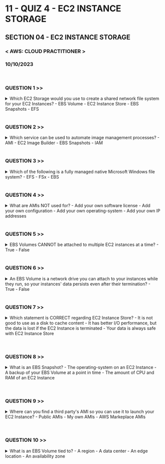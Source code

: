 # 11 - QUIZ 4 - EC2 INSTANCE STORAGE
## SECTION 04 - EC2 INSTANCE STORAGE<br>
### < AWS: CLOUD PRACTITIONER > <br>
### 10/10/2023 <br>


<br>

### QUESTION 1 >>

<details>
    <summary>
    Which EC2 Storage would you use to create a shared network file system for your EC2 Instances?
      - EBS Volume
      - EC2 Instance Store
      - EBS Snapshots
      - EFS
    </summary>
  Amazon EFS is a fully managed service that makes it easy to set up, scale, and cost-optimize file storage in the Amazon Cloud.
</details>

<br>

### QUESTION 2 >>

<details>
    <summary>
    Which service can be used to automate image management processes?
      - AMI
      - EC2 Image Builder
      - EBS Snapshots
      - IAM
    </summary>
  EC2 Image Builder is an automated pipepline for the creation, maintenance, validation, sharing and deployment of Linux or Windows images for use on AWS and on-premises
</details>

<br>

### QUESTION 3 >>

<details>
    <summary>
    Which of the following is a fully managed native Microsoft Windows file system?
      - EFS
      - FSx
      - EBS
    </summary>
  Amazon FSx makes it easy and cost effective to launch and run popular file systems that are fully managed by AWS. It comes in two offerings: FSx for Windows File Server (used for business applications), and FSx for Lustre (used for high-performance computing)
</details>

<br>


### QUESTION 4 >>

<details>
    <summary>
    What are AMIs NOT used for?
      - Add your own software license
      - Add your own configuration
      - Add your own operating-system
      - Add your own IP addresses
    </summary>
  You cannot use AMIs to add your IP addresses. IP addresses are added to an instance as you create it.
</details>

<br>

### QUESTION 5 >>

<details>
    <summary>
    EBS Volumes CANNOT be attached to multiple EC2 instances at a time?
      - True
      - False
    </summary>
  EBS Volumes can be attached to only one EC2 Instance at a time, but EC2 Instances can have multiple EBS Volumes attached to them.
</details>

<br>


### QUESTION 6 >>

<details>
    <summary>
    An EBS Volume is a network drive you can attach to your instances while they run, so your instances' data persists even after their termination?
      - True
      - False
    </summary>
  EBS Volumes allow instances' data to persist even after their termination
</details>

<br>


### QUESTION 7 >>

<details>
    <summary>
    Which statement is CORRECT regarding EC2 Instance Store?
      - It is not good to use as a disk to cache content
      - It has better I/O performance, but the data is lost if the EC2 Instance is terminated
      - Your data is always safe with EC2 Instance Store
    </summary>
  EC2 Instance Store has a better I/O performance, but data is lost if the EC2 Instance is stopped or terminated, or when the underlying disk drive fails.
</details>

<br>


<br>


### QUESTION 8 >>

<details>
    <summary>
    What is an EBS Snapshot?
      - The operating-system on an EC2 Instance
      - A backup of your EBS Volume at a point in time
      - The amount of CPU and RAM of an EC2 Instance
    </summary>
  EBS Snapshots are used to backup data on your EBS Volumes at a point in time
</details>

<br>


<br>


### QUESTION 9 >>

<details>
    <summary>
    Where can you find a third party's AMI so you can use it to launch your EC2 Instance?
      - Public AMIs
      - My own AMIs
      - AWS Markeplace AMIs
    </summary>
  You can use AWS Marketplace AMIs to use someone else's AMI
</details>

<br>


<br>


### QUESTION 10 >>

<details>
    <summary>
    What is an EBS Volume tied to?
      - A region
      - A data center
      - An edge location
      - An availability zone
    </summary>
  EBS Volumes are tied to only one availabilty zone
</details>

<br>


<br>
